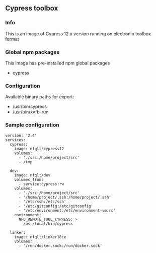 ## Cypress toolbox

### Info
This is an image of Cypress 12.x version running on electronin toolbox format

### Global npm packages
This image has pre-installed npm global packages

 - cypress

### Configuration
Available binary paths for export:

- /usr/bin/cypress
- /usr/bin/xvfb-run

### Sample configuration
```
version: '2.4'
services:
  cypress:
    image: nfqlt/cypress12
    volumes:
      - './src:/home/project/src'
      - /tmp

  dev:
    image: nfqlt/dev
    volumes_from:
      - service:cypress:rw
    volumes:
      - './src:/home/project/src'
      - '/home/project/.ssh:/home/project/.ssh'
      - '/etc/ssh:/etc/ssh'
      - '/etc/gitconfig:/etc/gitconfig'
      - '/etc/environment:/etc/environment-vm:ro'
    environment:
      NFQ_REMOTE_TOOL_CYPRESS: >
        /usr/local/bin/cypress

  linker:
    image: nfqlt/linker18ce
    volumes:
      - '/run/docker.sock:/run/docker.sock'
```

